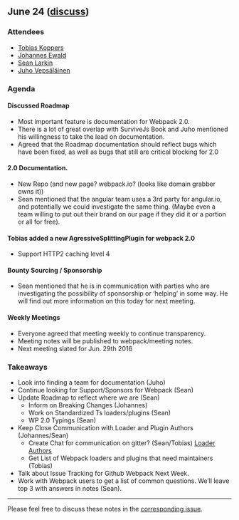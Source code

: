 ## June 24 ([discuss](https://github.com/webpack/meeting-notes/issues/1))

### Attendees

* [Tobias Koppers](http://github.com/sokra)
* [Johannes Ewald](http://github.com/jhnns)
* [Sean Larkin](http://github.com/thelarkinn)
* [Juho Vepsäläinen](http://github.com/bebraw)

### Agenda

#### Discussed Roadmap 

* Most important feature is documentation for Webpack 2.0. 
* There is a lot of great overlap with SurviveJs Book and Juho mentioned his willingness to take the lead on documentation. 
* Agreed that the Roadmap documentation should reflect bugs which have been fixed, as well as bugs that still are critical blocking for 2.0

#### 2.0 Documentation.
  
* New Repo (and new page? webpack.io? (looks like domain grabber owns it))
* Sean mentioned that the angular team uses a 3rd party for angular.io, and potentially we could investigate the same thing. (Maybe even a team willing to put out their brand on our page if they did it or a portion or all for free). 

#### Tobias added a new AgressiveSplittingPlugin for webpack 2.0
  
* Support HTTP2 caching level 4

#### Bounty Sourcing / Sponsorship
  
* Sean mentioned that he is in communication with parties who are investigating the possibility of sponsorship or ‘helping’ in some way. He will find out more information on this today for next meeting.

#### Weekly Meetings
  
* Everyone agreed that meeting weekly to continue transparency.
* Meeting notes will be published to webpack/meeting notes.
* Next meeting slated for Jun. 29th 2016

### Takeaways
* Look into finding a team for documentation (Juho)
* Continue looking for Support/Sponsors for Webpack (Sean)
* Update Roadmap to reflect where we are (Sean)
  * Inform on Breaking Changes (Johannes)
  * Work on Standardized Ts loaders/plugins (Sean)
  * WP 2.0 Typings (Sean) 
* Keep Close Communication with Loader and Plugin Authors (Johannes/Sean)
  * Create Chat for communication on gitter? (Sean/Tobias) [Loader Authors](https://github.com/orgs/webpack/teams/loader-authors)
  * Get List of Webpack loaders and plugins that need maintainers (Tobias)
* Talk about Issue Tracking for Github Webpack Next Week.
* Work with Webpack users to get a list of common questions. We’ll leave top 3 with answers in notes (Sean).

-----------
Please feel free to discuss these notes in the [corresponding issue](https://github.com/webpack/meeting-notes/issues/1).